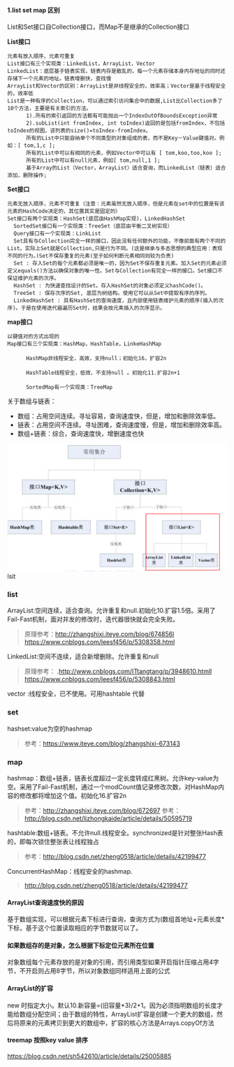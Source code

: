 #### 1.list set map 区别

List和Set接口自Collection接口，而Map不是继承的Collection接口

**List接口**

```
元素有放入顺序，元素可重复 
List接口有三个实现类：LinkedList，ArrayList，Vector       
LinkedList：底层基于链表实现，链表内存是散乱的，每一个元素存储本身内存地址的同时还存储下一个元素的地址。链表增删快，查找慢 
ArrayList和Vector的区别：ArrayList是非线程安全的，效率高；Vector是基于线程安全的，效率低 
List是一种有序的Collection，可以通过索引访问集合中的数据,List比Collection多了10个方法，主要是有关索引的方法。
      1).所有的索引返回的方法都有可能抛出一个IndexOutOfBoundsException异常
      2).subList(int fromIndex, int toIndex)返回的是包括fromIndex，不包括toIndex的视图，该列表的size()=toIndex-fromIndex。
      所有的List中只能容纳单个不同类型的对象组成的表，而不是Key－Value键值对。例如：[ tom,1,c ];
      所有的List中可以有相同的元素，例如Vector中可以有 [ tom,koo,too,koo ];
      所有的List中可以有null元素，例如[ tom,null,1 ];
      基于Array的List（Vector，ArrayList）适合查询，而LinkedList（链表）适合添加，删除操作;
```

**Set接口**

```
元素无放入顺序，元素不可重复（注意：元素虽然无放入顺序，但是元素在set中的位置是有该元素的HashCode决定的，其位置其实是固定的）
Set接口有两个实现类：HashSet(底层由HashMap实现)，LinkedHashSet 
  SortedSet接口有一个实现类：TreeSet（底层由平衡二叉树实现）
  Query接口有一个实现类：LinkList 
  Set具有与Collection完全一样的接口，因此没有任何额外的功能，不像前面有两个不同的List。实际上Set就是Collection,只是行为不同。(这是继承与多态思想的典型应用：表现不同的行为。)Set不保存重复的元素(至于如何判断元素相同则较为负责)
  Set : 存入Set的每个元素都必须是唯一的，因为Set不保存重复元素。加入Set的元素必须定义equals()方法以确保对象的唯一性。Set与Collection有完全一样的接口。Set接口不保证维护元素的次序。
  HashSet : 为快速查找设计的Set。存入HashSet的对象必须定义hashCode()。
  TreeSet : 保存次序的Set, 底层为树结构。使用它可以从Set中提取有序的序列。
  LinkedHashSet : 具有HashSet的查询速度，且内部使用链表维护元素的顺序(插入的次序)。于是在使用迭代器遍历Set时，结果会按元素插入的次序显示。
```

**map接口**

```
以键值对的方式出现的 
Map接口有三个实现类：HashMap，HashTable，LinkeHashMap 

      HashMap非线程安全，高效，支持null；初始化16，扩容2n

      HashTable线程安全，低效，不支持null 。初始化11.扩容2n+1

      SortedMap有一个实现类：TreeMap 
```

关于数组与链表：

- 数组：占用空间连续。寻址容易，查询速度快，但是，增加和删除效率低。
- 链表：占用空间不连续。寻址困难，查询速度慢，但是，增加和删除效率高。
- 数组+链表：综合，查询速度快，增删速度也快

![image-20210311155330841](..\image\java\iterator.png)lsit

### list

ArrayList:空间连续，适合查询。允许重复和null.初始化10.扩容1.5倍。采用了Fail-Fast机制，面对并发的修改时，迭代器很快就会完全失败。

> 原理参考：http://zhangshixi.iteye.com/blog/674856l
> https://www.cnblogs.com/leesf456/p/5308358.html

LinkedList:空间不连续，适合新增删除。允许重复和null

> 原理参考：	.http://www.cnblogs.com/ITtangtang/p/3948610.htmll
> https://www.cnblogs.com/leesf456/p/5308843.html

vector :线程安全，已不使用。可用hashtable 代替

### set

hashset:value为空的hashmap

> 参考：https://www.iteye.com/blog/zhangshixi-673143

### map

hashmap：数组+链表，链表长度超过一定长度转成红黑树。允许key-value为空。采用了Fail-Fast机制，通过一个modCount值记录修改次数，对HashMap内容的修改都将增加这个值。初始化16.扩容2n

> 参考：http://zhangshixi.iteye.com/blog/672697
>  参考：http://blog.csdn.net/lizhongkaide/article/details/50595719

hashtable:数组+链表。不允许null.线程安全。synchronized是针对整张Hash表的，即每次锁住整张表让线程独占

> 参考：http://blog.csdn.net/zheng0518/article/details/42199477

ConcurrentHashMap：线程安全的hashmap.

> http://blog.csdn.net/zheng0518/article/details/42199477

#### ArrayList查询速度快的原因

基于数组实现，可以根据元素下标进行查询，查询方式为(数组首地址+元素长度*下标，基于这个位置读取相应的字节数就可以了。

#### 如果数组存的是对象，怎么根据下标定位元素所在位置

对象数组每个元素存放的是对象的引用，而引用类型如果开启指针压缩占用4字节，不开启则占用8字节，所以对象数组同样适用上面的公式

#### ArrayList的扩容

new 时指定大小。默认10.新容量=(旧容量*3)/2+1。因为必须指明数组的长度才能给数组分配空间；由于数组的特性，ArrayList扩容是创建一个更大的数组，然后将原来的元素拷贝到更大的数组中，扩容的核心方法是Arrays.copyOf方法

#### treemap 按照key  value 排序

https://blog.csdn.net/sh542610/article/details/25005885

